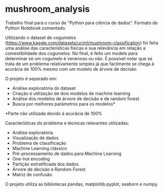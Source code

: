 # mushroom_analysis

Trabalho final para o curso de "Python para ciência de dados". Formato de Python Notebook comentado.

Utilizando o dataset de cogumelos (https://www.kaggle.com/datasets/uciml/mushroom-classification) foi feita uma análise das características físicas e sua relevância em relação a comestibilidade dos cogumelos. No final, é feito um modelo para determinar se um cogumelo é venenoso ou não. É possível notar que se trata de um problema relativamente simples já que facilmente se chega à acurácia de 100% mesmo com um modelo de árvore de decisão.

O projeto é separado em:
- Análise exploratória do dataset
- Criação e utilização de dois modelos de machine learning
- Análise dos modelos de árvore de decisão e de random forest
- Busca por melhores parâmetros para os modelos*

*Parte não utilizada devido à acurácia de 100%

Características do problema e técnicas relevantes utilizadas:
- Análise exploratória
- Visualização de dados
- Problema de classificação
- Machine Learning clássico
- Pré-processamento de dados para Machine Learning
- One-hot encoding
- Partição estratificada dos dados
- Árvore de decisão e Random Forest
- Matriz de confusão

O projeto utiliza as bibliotecas pandas, matplotlib.pyplot, seaborn e numpy.
